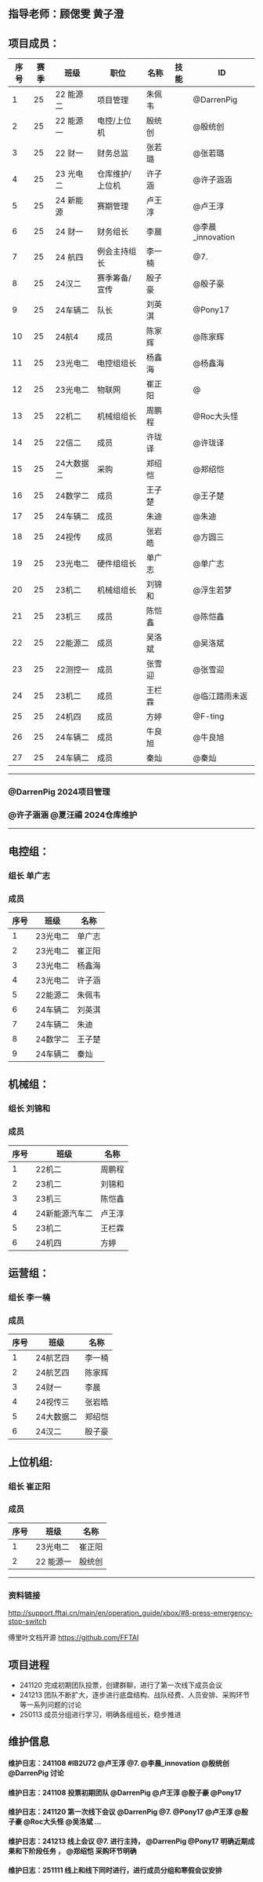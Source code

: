  ## 指导老师：顾偲雯  黄子澄  

 ## 项目成员：
|序号 |赛季 |班级 |职位 | 名称  | 技能  |   ID   |
|---|---|---|---|---|---|---|
| 1 | 25  | 22 能源二   | 项目管理          | 朱佩韦  || @DarrenPig |
| 2 | 25  | 22 能源一   | 电控/上位机       | 殷统创  || @殷统创 |
| 3 | 25  | 22 财一     | 财务总监          | 张若璐  || @张若璐 |
| 4 | 25  | 23 光电二   | 仓库维护/上位机    |  许子涵 || @许子涵涵 |
| 5 | 25  | 24 新能源   | 赛期管理          | 卢王淳   || @卢王淳 |
| 6 | 25  | 24 财一     | 财务组长          | 李晨    || @李晨_innovation |
| 7 | 25  | 24 航四     | 例会主持组长      | 李一楠 || @7. |
| 8 | 25  | 24汉二      | 赛季筹备/宣传     | 殷子豪  || @殷子豪 |
| 9 | 25  | 24车辆二    | 队长              | 刘英淇 || @Pony17 |
|10 | 25  | 24航4       | 成员             | 陈家辉 || @陈家辉 |
|11 | 25  | 23光电二    | 电控组组长        | 杨鑫海 || @杨鑫海 |
|12 | 25  | 23光电二    | 物联网            | 崔正阳 ||@|
|13 | 25  | 22机二      | 机械组组长        | 周鹏程 || @Roc大头怪 |
|14 | 25  | 22信二      | 成员             | 许珑译 ||@许珑译|
|15 | 25  | 24大数据二  | 采购             | 郑绍恺 || @郑绍恺 |
|16 | 25  | 24数学二    | 成员             | 王子楚 || @王子楚 |
|17 | 25  | 24车辆二    | 成员             | 朱迪 || @朱迪 |
|18 | 25  | 24视传      | 成员             | 张岩皓 || @方圆三 |
|19 | 25  | 23光电二    | 硬件组组长        |单广志  || @单广志 |
|20 | 25  | 23机二      | 机械组组长        |刘锦和  || @浮生若梦 |
|21 | 25  | 23机三      | 成员             | 陈恺鑫 || @陈恺鑫 |
|22 | 25  | 22能源二    | 成员             | 吴洛斌 | | @吴洛斌 |
|23 | 25  | 22测控一    | 成员             | 张雪迎 ||@张雪迎|
|24 | 25  | 23机二      | 成员             | 王栏霖 || @临江踏雨未返 |
|25 | 25  | 24机四      | 成员             | 方婷 || @F-ting |
|26 | 25  |24车辆二     | 成员             |牛良旭|| @牛良旭 |
|27 | 25  |24车辆二     | 成员             |秦灿 || @秦灿 |
---

### @DarrenPig 2024项目管理

### @许子涵涵 @夏汪禧 2024仓库维护
---
## 电控组：
### 组长 单广志 
### 成员
|序号 |班级 | 名称  | 
|---|---|---|
| 1 |23光电二|单广志|
| 2 |23光电二|崔正阳|
| 3 |23光电二|杨鑫海|
| 4 |23光电二|许子涵|
| 5 |22能源二|朱佩韦|
| 6 |24车辆二|刘英淇|
| 7 |24车辆二|朱迪|
| 8 |24数学二|王子楚|
| 9 |24车辆二|秦灿|
## 机械组：
### 组长 刘锦和
### 成员
|序号 |班级 | 名称  | 
|---|---|---|
| 1 |22机二|周鹏程|
| 2 |23机二|刘锦和|
| 3 |23机三|陈恺鑫|
| 4 |24新能源汽车二|卢王淳|
| 5 | 23机二   |王栏霖 |
| 6 | 24机四   |方婷 |
## 运营组：
### 组长 李一楠 
### 成员
|序号 |班级 | 名称  | 
|---|---|---|
| 1 |24航艺四|李一楠|
| 2 |24航艺四|陈家辉|
| 3 |24财一|李晨|
| 4 |24视传三|张岩皓|
| 5 |24大数据二|郑绍恺|
| 6 |24汉二|殷子豪|
## 上位机组:
### 组长 崔正阳
### 成员
|序号 |班级 | 名称  | 
|---|---|---|
| 1 |23光电二|崔正阳|
| 2 |22 能源一|殷统创|
---

<p align="left"> 
<div align="left">
</p>

### 资料链接
http://support.fftai.cn/main/en/operation_guide/xbox/#8-press-emergency-stop-switch

傅里叶文档开源
https://github.com/FFTAI

## 项目进程

- 241120 完成初期团队投票，创建群聊，进行了第一次线下成员会议
- 241213 团队不断扩大，逐步进行底盘结构、战队经费、人员安排、采购环节等一系列问题的讨论
- 250113 成员分组进行学习，明确各组组长，稳步推进
## 维护信息

#### 维护日志：241108 #IB2U72  @卢王淳  @7.  @李晨_innovation  @殷统创  @DarrenPig 讨论
#### 维护日志：241108 投票初期团队 @DarrenPig  @卢王淳  @殷子豪  @Pony17 
#### 维护日志：241120 第一次线下会议 @DarrenPig @7. @Pony17 @卢王淳 @殷子豪 @Roc大头怪  @吴洛斌 ...
#### 维护日志：241213 线上会议 @7. 进行主持， @DarrenPig  @Pony17 明确近期成果和下阶段任务 ， @郑绍恺 采购环节明确
#### 维护日志：251111 线上和线下同时进行，进行成员分组和寒假会议安排